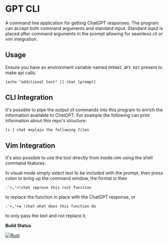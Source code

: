 # GPT CLI

A command line application for getting ChatGPT responses. The program can accept both command arguments and standard input. Standard input is placed after command arguments in the prompt allowing for seamless cli or vim integration.

## Usage

Ensure you have an environment variable named `OPENAI_API_KEY` present to make api calls.

```
[echo "additional text" |] chat [prompt]
```

## CLI Integration

It's possible to pipe the output of commands into this program to enrich the information available to ChatGPT. For example the following can print information about this repo's structure:
```bash
ls | chat explain the following files
```

## Vim Integration

It's also possible to use the tool directly from inside vim using the shell command features.

In visual mode simply select text to be included with the prompt, then press colon to bring up the command window, the format is then
```
:'<,'>!chat improve this rust function
```
to replace the function in place with the ChatGPT response, or
```
:'<,'>w !chat what does this function do
```
to only pass the text and not replace it.

**Build Status**

[![Rust](https://github.com/oranellis/gptcli/actions/workflows/rust.yml/badge.svg)](https://github.com/oranellis/gptcli/actions/workflows/rust.yml)
